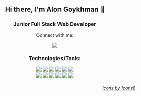 <h2 align="center">Hi there, I'm Alon Goykhman 👋</h2>
<h3 align="center">Junior Full Stack Web Developer</h3>
<p align="center">Connect with me:</p>
<p align="center"><a href="https://www.linkedin.com/in/alon-g/"><img src="https://img.icons8.com/color/64/000000/linkedin-circled--v1.png"/></a></p>
<h3 align="center">Technologies/Tools:</h3>
<div align="center">
<img src="https://img.icons8.com/color/48/000000/html-5--v1.png"/>
<img src="https://img.icons8.com/color/48/000000/css3.png"/>  
<img src="https://img.icons8.com/color/48/000000/javascript--v1.png"/>
<img src="https://img.icons8.com/officel/48/000000/react.png"/>  
<img src="https://img.icons8.com/fluency/48/000000/node-js.png"/>
<img src="https://img.icons8.com/color/48/000000/mongodb.png"/>
</br>
<img src="https://img.icons8.com/color/48/000000/git.png"/>
<img src="https://img.icons8.com/color/48/000000/npm.png"/>
<img src="https://img.icons8.com/color/48/000000/webpack.png"/>
<img src="https://img.icons8.com/color/48/000000/visual-studio-code-2019.png"/>
<img src="https://img.icons8.com/color/48/000000/figma--v1.png"/>
<img src="https://img.icons8.com/external-tal-revivo-color-tal-revivo/48/000000/external-postman-is-the-only-complete-api-development-environment-logo-color-tal-revivo.png"/>
</div>
<h6 align="right"><a href="https://icons8.com">icons by Icons8</a></h6>
